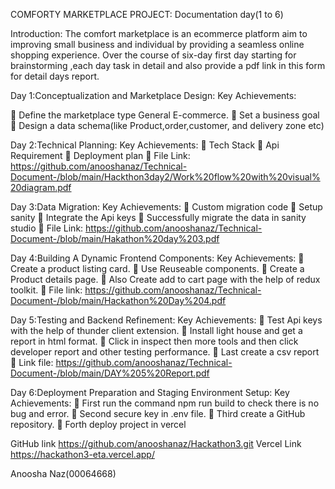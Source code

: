 COMFORTY MARKETPLACE PROJECT: Documentation day(1 to 6)

Introduction: The comfort marketplace is an ecommerce platform aim to improving small business and individual by providing a seamless online shopping experience. Over the course of six-day first day starting for brainstorming ,each day task in detail and also provide a pdf link in this form for detail days report.

Day 1:Conceptualization and Marketplace Design: Key Achievements:

 Define the marketplace type General E-commerce.  Set a business goal  Design a data schema(like Product,order,customer, and delivery zone etc)

Day 2:Technical Planning: Key Achievements:  Tech Stack  Api Requirement  Deployment plan  File Link: https://github.com/anooshanaz/Technical-Document-/blob/main/Hackthon3day2/Work%20flow%20with%20visual%20diagram.pdf

Day 3:Data Migration: Key Achievements:  Custom migration code  Setup sanity  Integrate the Api keys  Successfully migrate the data in sanity studio  File Link: https://github.com/anooshanaz/Technical-Document-/blob/main/Hakathon%20day%203.pdf

Day 4:Building A Dynamic Frontend Components: Key Achievements:  Create a product listing card.  Use Reuseable components.  Create a Product details page.  Also Create add to cart page with the help of redux toolkit.  File link: https://github.com/anooshanaz/Technical-Document-/blob/main/Hackathon%20Day%204.pdf

Day 5:Testing and Backend Refinement: Key Achievements:  Test Api keys with the help of thunder client extension.  Install light house and get a report in html format.  Click in inspect then more tools and then click developer report and other testing performance.  Last create a csv report  Link file: https://github.com/anooshanaz/Technical-Document-/blob/main/DAY%205%20Report.pdf

Day 6:Deployment Preparation and Staging Environment Setup: Key Achievements:  First run the command npm run build to check there is no bug and error.  Second secure key in .env file.  Third create a GitHub repository.  Forth deploy project in vercel

GitHub link https://github.com/anooshanaz/Hackathon3.git 
Vercel Link https://hackathon3-eta.vercel.app/

Anoosha Naz(00064668)
